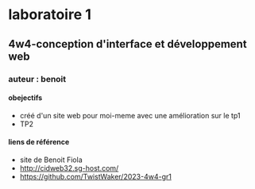# laboratoire 1
## 4w4-conception d'interface et développement web
### auteur : benoit
#### obejectifs
- créé d'un site web pour moi-meme avec une amélioration sur le tp1
- TP2

#### liens de référence
- site de Benoit Fiola
- http://cidweb32.sg-host.com/
- https://github.com/TwistWaker/2023-4w4-gr1

